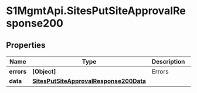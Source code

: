 # S1MgmtApi.SitesPutSiteApprovalResponse200

## Properties
Name | Type | Description | Notes
------------ | ------------- | ------------- | -------------
**errors** | **[Object]** | Errors | [optional] 
**data** | [**SitesPutSiteApprovalResponse200Data**](SitesPutSiteApprovalResponse200Data.md) |  | [optional] 


